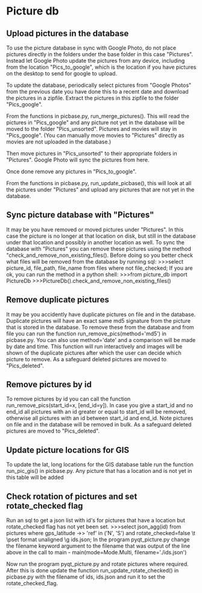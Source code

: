 # Picture db

## Upload pictures in the database
To use the picture database in sync with Google Photo, do not place pictures directly in the folders under the base folder
in this case "Pictures". Instead let Google Photo update the pictures from any device, including from the location
"Pics_to_google", which is the location if you have pictures on the desktop to send for google to upload.

To update the database, periodically select pictures from "Google Photos" from the previous date you have done this to a recent date
and download the pictures in a zipfile. Extract the pictures in this zipfile to the folder "Pics_google".

From the functions in picbase.py, run_merge_pictures(). This will read the pictures in "Pics_google" and any picture not yet in the
database will be moved to the folder "Pics_unsorted". Pictures and movies will stay in "Pics_google". (You can manually move movies
to "Pictures" directly as movies are not uploaded in the database.)

Then move pictures in "Pics_unsorted" to their appropriate folders in "Pictures". Google Photo will sync the pictures from here.

Once done remove any pictures in "Pics_to_google".

From the functions in picbase.py, run_update_picbase(), this will look at all the pictures under "Pictures" and upload any pictures
that are not yet in the database.

## Sync picture database with "Pictures"
It may be you have removed or moved pictures under "Pictures". In this case the picture is no longer at that location on disk, but
still in the database under that location and possibly in another location as well. To sync the database with "Pictures" you can
remove these pictures using the method "check_and_remove_non_existing_files(). Before doing so you better check what files will be
removed from the database by running sql:
    >>>select picture_id, file_path, file_name from files where not file_checked;
If you are ok, you can run the method in a python shell: 
    >>>from picture_db import PictureDb
    >>>PictureDb().check_and_remove_non_existing_files()

## Remove duplicate pictures
It may be you accidently have duplicate pictures on file and in the database. Duplicate pictures will have an exact same md5 signature
from the picture that is stored in the database. To remove these from the database and from file you can run the function
run_remove_pics(method='md5') in picbase.py. You can also use method='date' and a comparison will be made by date and time. This
function will run interactively and images will be shown of the duplicate pictures after which the user can decide which picture
to remove. As a safeguard deleted pictures are moved to "Pics_deleted".

## Remove pictures by id
To remove pictures by id you can call the function run_remove_pics(start_id=x, [end_id=y]). In case you give a start_id and no end_id
all pictures with an id greater or equal to start_id will be removed, otherwise all pictures with an id between start_id and end_id.
Note pictures on file and in the database will be removed in bulk. As a safeguard deleted pictures are moved to "Pics_deleted".

## Update picture locations for GIS
To update the lat, long locations for the GIS database table run the function run_pic_gis() in picbase.py. Any picture that has a location
and is not yet in this table will be added

## Check rotation of pictures and set rotate_checked flag
Run an sql to get a json list with id's for pictures that have a location but rotate_checked flag has not yet been set.
    >>>select json_agg(id) from pictures where gps_latitude ->> 'ref' in ('N', 'S') and rotate_checked=false \t \pset format unaligned \g ids.json;
In the program pyqt_picture.py change the filename keyword argument to the filename that was output of the line above in the call to
main - main(mode=Mode.Multi, filename='./ids.json')

Now run the program pyqt_picture.py and rotate pictures where required. After this is done update the function run_update_rotate_checked() in
picbase.py with the filename of ids, ids.json and run it to set the rotate_checked_flag.
